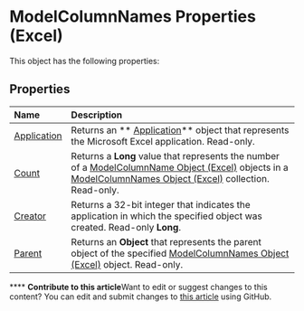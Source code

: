 
# ModelColumnNames Properties (Excel)
This object has the following properties:

## Properties



|**Name**|**Description**|
|:-----|:-----|
| [Application](09a0a219-b4eb-4ead-f058-5b9a04e98dc9.md)|Returns an  ** [Application](19b73597-5cf9-4f56-8227-b5211f657f6f.md)** object that represents the Microsoft Excel application. Read-only.|
| [Count](05cb425d-5981-d630-b849-132a9c957aed.md)|Returns a  **Long** value that represents the number of a [ModelColumnName Object (Excel)](63a5eefe-b54d-0075-c116-8a752c881834.md) objects in a [ModelColumnNames Object (Excel)](3a8a966f-b987-a77b-1d4c-eb7b35179f8b.md) collection. Read-only.|
| [Creator](1930bfbe-b409-8368-0ff7-7556c500cc95.md)|Returns a 32-bit integer that indicates the application in which the specified object was created. Read-only  **Long**.|
| [Parent](5e9b23fc-892d-b457-95f7-9cc2fedd1cd3.md)|Returns an  **Object** that represents the parent object of the specified [ModelColumnNames Object (Excel)](3a8a966f-b987-a77b-1d4c-eb7b35179f8b.md) object. Read-only.|

****   **Contribute to this article**Want to edit or suggest changes to this content? You can edit and submit changes to  [this article](https://github.com/jhershey00/VBA_Excel_Test/OpenXMLCon/articles/57e579a8-e05a-68e4-6caa-8ad1766d485c.md) using GitHub.

